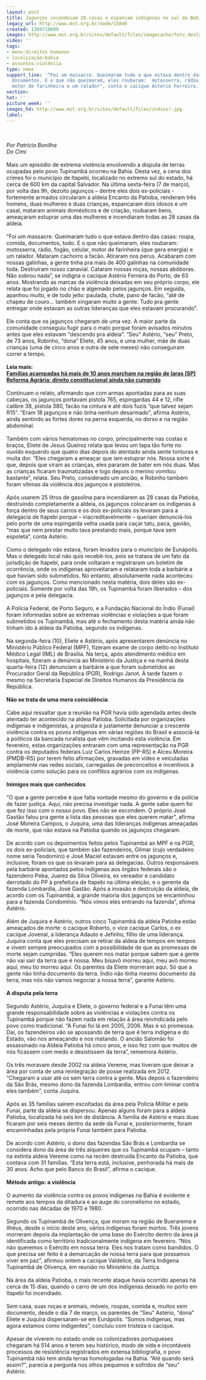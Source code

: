 ```yaml
---
layout: post
title: Jagunços incendeiam 28 casas e espancam indígenas no sul da Bahia
legacy_url: http://www.mst.org.br/node/15840
created: 1394718099
images: http://www.mst.org.br/sites/default/files/imagecache/foto_destaque/indios!.jpg
video: ''
tags:
- menu:direitos humanos
- localização:bahia
- assuntos:violência
type: news
support_line: '“Foi um massacre. Queimaram tudo o que estava dentro das casas: roupa,  comida,
  documentos. E o que não queimaram, eles roubaram:  motosserra, rádio, fogão, celular,
  motor de farinheira e um ralador", conta o cacique Astério Ferreira.'
section: 
hat: ''
picture_week: ''
images_hd: http://www.mst.org.br/sites/default/files/indios!.jpg
label: 
---
```

<p><em><br><br>Por Patrícia Bonilha<br>Do Cimi</em><br><br>Mais um episódio de extrema violência envolvendo a disputa de terras ocupadas pelo povo Tupinambá ocorreu na Bahia. Desta vez, a cena dos crimes foi o município de Itapebi, localizado no extremo sul do estado, há cerca de 600 km da capital Salvador. Na última sexta-feira (7 de março), por volta das 9h, dezoito jagunços – dentre eles dois ex-policiais - fortemente armados circularam a aldeia Encanto da Patioba, renderam três homens, duas mulheres e duas crianças, espancaram dois idosos e um casal, mataram animais domésticos e de criação, roubaram bens, ameaçaram estuprar uma das mulheres e incendiaram todas as 28 casas da aldeia.<br>&nbsp;<br>“Foi um massacre. Queimaram tudo o que estava dentro das casas: roupa, comida, documentos, tudo. E o que não queimaram, eles roubaram: motosserra, rádio, fogão, celular, motor de farinheira (que gera energia) e um ralador. Mataram cachorro a facão. Atiraram nos perus. Acabaram com nossas galinhas, a gente tinha pra mais de 400 galinhas na comunidade toda. Destruíram nosso canavial. Cataram nossas roças, nossas abóboras. Não sobrou nada”, se indigna o cacique Astério Ferreira do Porto, de 63 anos. Mostrando as marcas da violência deixadas em seu próprio corpo, ele relata que foi jogado no chão e algemado pelos jagunços. Em seguida, apanhou muito, e de todo jeito: paulada, chute, pano de facão, “até de chapéu de couro... também xingaram muito a gente. Tudo pra gente entregar onde estavam as outras lideranças que eles estavam procurando”.<br><br>Ele conta que os jagunços chegaram de uma vez. A maior parte da comunidade conseguiu fugir para o mato porque foram avisados minutos antes que eles estavam "descendo pra aldeia”. “Seu” Astério, “seu” Preto, de 73 anos, Robinho, “dona” Eliete, 45 anos, e uma mulher, mãe de duas crianças (uma de cinco anos e outra de sete meses) não conseguiram correr a tempo.<br>&nbsp;<br><strong>Leia mais:<br></strong><a href="http://www.mst.org.br/node/15839"><strong>Famílias acampadas há mais de 10 anos marcham na região de Iaras (SP) <br></strong></a><a href="http://www.mst.org.br/node/15831"><strong>Reforma Agrária: direito constitucional ainda não cumprido <br></strong></a><br>Continuam o relato, afirmando que com armas apontadas para as suas cabeças, os jagunços portavam pistola 765, espingardas 44 e 12, rifle calibre 38, pistola 380, facão na cintura e até dois fuzis “que talvez sejam R15”. “Eram 18 jagunços e não tinha nenhum desarmado”, afirma Astério, ainda sentindo as fortes dores na perna esquerda, no dorso e na região abdominal.<br>&nbsp;<br>Também com vários hematomas no corpo, principalmente nas costas e braços, Eliete de Jesus Queiroz relata que levou um tapa tão forte no ouvido esquerdo que quatro dias depois do atentado ainda sente tonturas e muita dor. “Eles chegaram a ameaçar que iam estuprar nós. Nossa sorte é que, depois que viram as crianças, eles pararam de bater em nós duas. Mas as crianças ficaram traumatizadas e logo depois o menino vomitou bastante”, relata. Seu Preto, considerado um ancião, e Robinho também foram vítimas da violência dos jagunços e pistoleiros.<br>&nbsp;<br>Após usarem 25 litros de gasolina para incendiarem as 28 casas da Patioba, destruindo completamente a aldeia, os jagunços colocaram os indígenas à força dentro de seus carros e os dois ex-policiais os levaram para a delegacia de Itapebi porque – inacreditavelmente – queriam denunciá-los pelo porte de uma espingarda velha usada para caçar tatu, paca, gavião, “mas que nem prestar muito tava prestando mais, porque tava sem espoleta”, conta Astério.<br>&nbsp;<br>Como o delegado não estava, foram levados para o município de Eunápolis. Mas o delegado local não quis recebê-los, pois se tratava de um fato da jurisdição de Itapebi, para onde voltaram e registraram um boletim de ocorrência, onde os indígenas aproveitaram e relataram toda a barbárie a que haviam sido submetidos. No entanto, absolutamente nada aconteceu com os jagunços. Como mencionado nesta matéria, dois deles são ex-policiais. Somente por volta das 19h, os Tupinambá foram liberados – dos jagunços e pela delegacia.<br>&nbsp;<br>A Polícia Federal, de Porto Seguro, e a Fundação Nacional do Índio (Funai) foram informadas sobre as extremas violências e violações a que foram submetidos os Tupinambá, mas até o fechamento desta matéria ainda não tinham ido à aldeia da Patioba, segundo os indígenas.<br><br>Na segunda-feira (10), Eliete e Astério, após apresentarem denúncia no Ministério Público Federal (MPF), fizeram exame de corpo delito no Instituto Médico Legal (IML) de Brasília. Na terça, após atendimento médico em hospitais, fizeram a denúncia ao Ministério da Justiça e na manhã desta quarta-feira (12) denunciam a barbárie a que foram submetidos ao Procurador Geral da República (PGR), Rodrigo Janot. À tarde fazem o mesmo na Secretaria Especial de Direitos Humanos da Presidência da República.<br>&nbsp;<br><strong>Não se trata de uma mera coincidência</strong><br>&nbsp;<br>Cabe aqui ressaltar que a reunião na PGR havia sido agendada antes deste atentado ter acontecido na aldeia Patioba. Solicitada por organizações indígenas e indigenistas, a proposta é justamente denunciar a crescente violência contra os povos indígenas em várias regiões do Brasil e associá-la a políticos da bancada ruralista que vêm incitando esta violência. Em fevereiro, estas organizações entraram com uma representação na PGR contra os deputados federais Luiz Carlos Heinze (PP-RS) e Alceu Moreira (PMDB-RS) por terem feito afirmações, gravadas em vídeo e veiculadas amplamente nas redes sociais, carregadas de preconceitos e incentivos à violência como solução para os conflitos agrários com os indígenas.<br>&nbsp;<br><strong>Inimigos mais que conhecidos</strong><br>&nbsp;<br>“O que a gente percebe é que falta vontade mesmo do governo e da polícia de fazer justiça. Aqui, não precisa investigar nada. A gente sabe quem foi que fez isso com o nosso povo. Eles não se escondem. O próprio José Gastão falou pra gente a lista das pessoas que eles querem matar”, afirma José Moreira Campos, o Juquira, uma das lideranças indígenas ameaçadas de morte, que não estava na Patioba quando os jagunços chegaram.<br>&nbsp;<br>De acordo com os depoimentos feitos pelos Tupinambá ao MPF e na PGR, os dois ex-policiais, que também são fazendeiros, Gilmar (cujo verdadeiro nome seria Teodomiro) e José Maciel estavam entre os jagunços e, inclusive, foram os que os levaram para as delegacias. Outros responsáveis pela barbárie apontados pelos indígenas aos órgãos federais são o fazendeiro Peba, Juarez da Silva Oliveira, ex vereador e candidato derrotado do PP à prefeitura de Itapebi na última eleição, e o gerente da fazenda Lombardia, José Gastão. Após a invasão e destruição da aldeia, de acordo com os Tupinambá, a grande maioria dos jagunços se encaminhou para a fazenda Condomínio. “Nós vimos eles entrando na fazenda”, afirma Astério.<br>&nbsp;<br>Além de Juquira e Astério, outros cinco Tupinambá da aldeia Patioba estão ameaçados de morte: o cacique Roberto, o vice cacique Carlos, o ex cacique Jovenal, a liderança Adauto e Jefinho, filho de uma liderança. Juquira conta que eles precisam se retirar da aldeia de tempos em tempos e vivem sempre preocupados com a possibilidade de que as promessas de morte sejam cumpridas. “Eles querem nos matar porque sabem que a gente não vai sair da terra que é nossa. Meu bisavô morreu aqui, meu avô morreu aqui, meu tio morreu aqui. Os parentes da Eliete morreram aqui. Só que a gente não tinha documento da terra. Índio não tinha mesmo documento da terra, mas nós não vamos negociar a nossa terra”, garante Astério.<br>&nbsp;<br><strong>A disputa pela terra</strong><br>&nbsp;<br>Segundo Astério, Juquira e Eliete, o governo federal e a Funai têm uma grande responsabilidade sobre as violências e violações contra os Tupinambá porque não fazem nada em relação à área reivindicada pelo povo como tradicional. “A Funai foi lá em 2005, 2006. Mas é só promessa. Daí, os fazendeiros vão se apossando de terra que é terra indígena e do Estado, vão nos ameaçando e nos matando. O ancião Salomão foi assassinado na Aldeia Patioba há cinco anos, e isso fez com que muitos de nós ficassem com medo e desistissem da terra”, rememora Astério.<br>&nbsp;<br>Os três moravam desde 2002 na aldeia Vereme, mas tiveram que deixar a área por conta de uma reintegração de posse realizada em 2012. “Chegaram a usar até os sem terra contra a gente. Mas depois o fazendeiro da São Brás, mesmo dono da fazenda Lombardia, entrou com liminar contra eles também”, conta Juquira.<br>&nbsp;<br>Após as 35 famílias saírem escoltadas da área pela Polícia Militar e pela Funai, parte da aldeia se dispersou. Apenas alguns foram para a aldeia Patioba, localizada há seis km de distância. A família de Astério e mais duas ficaram por seis meses dentro da sede da Funai e, posteriormente, foram encaminhadas pela própria Funai também para Patioba.<br>&nbsp;<br>De acordo com Astério, o dono das fazendas São Brás e Lombardia se considera dono da área de três alqueires que os Tupinambá ocupam – tanto na extinta aldeia Vereme como na recém destruída Encanto da Patioba, que contava com 31 famílias. “Esta terra está, inclusive, penhorada há mais de 30 anos. Acho que pelo Banco do Brasil”, afirma o cacique.<br>&nbsp;<br><strong>Método antigo: a violência</strong><br>&nbsp;<br>O aumento da violência contra os povos indígenas na Bahia é evidente e remete aos tempos da ditadura e ao auge do coronelismo no estado, ocorrido nas décadas de 1970 e 1980.<br>&nbsp;<br>Segundo os Tupinambá de Olivença, que moram na região de Buerarema e Ilhéus, desde o início deste ano, vários indígenas foram mortos. Três jovens morreram depois da implantação de uma base do Exército dentro da área já identificada como território tradicionalmente indígena em fevereiro. “Nós não queremos o Exército em nossa terra. Eles nos tratam como bandidos. O que precisa ser feito é a demarcação de nossa terra para que possamos viver em paz”, afirmou ontem a cacique Valdelice, da Terra Indígena Tupinambá de Olivença, em reunião no Ministério da Justiça.<br>&nbsp;<br>Na área da aldeia Patioba, o mais recente ataque havia ocorrido apenas há cerca de 15 dias, quando o carro de um dos indígenas deixado no porto em Itapebi foi incendiado.<br>&nbsp;<br>Sem casa, suas roças e animais, móveis, roupas, comida e, muitos sem documento, desde o dia 7 de março, os parentes de “Seu” Astério, “dona” Eliete e Juquira dispersaram-se em Eunápolis. “Somos indígenas, mas agora estamos como indigentes”, concluiu com tristeza o cacique.<br>&nbsp;<br>Apesar de viverem no estado onde os colonizadores portugueses chegaram há 514 anos e terem seu histórico, modo de vida e incontáveis processos de resistência registrados em extensa bibliografia, o povo Tupinambá não tem ainda terras homologadas na Bahia. “Até quando será assim?", parecia a pergunta nos olhos pequenos e sofridos de “seu” Astério.</p><p>&nbsp;</p>
